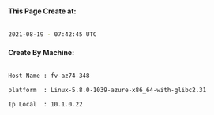 
   
#### This Page Create at:

```bash

2021-08-19 - 07:42:45 UTC

```

#### Create By Machine:

```bash

Host Name : fv-az74-348

platform  : Linux-5.8.0-1039-azure-x86_64-with-glibc2.31

Ip Local  : 10.1.0.22

```

